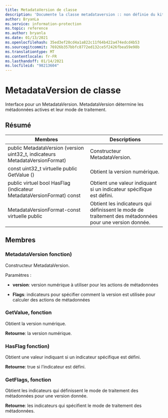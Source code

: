 ```yaml
---
title: MetadataVersion de classe
description: 'Documente la classe metadataversion :: non définie du kit de développement logiciel (SDK) Microsoft Information Protection (MIP).'
author: BryanLa
ms.service: information-protection
ms.topic: reference
ms.author: bryanla
ms.date: 01/13/2021
ms.openlocfilehash: 35ed3ef28cd4a1a822c11f64b422a474edcd4b53
ms.sourcegitcommit: 76926b357bbfc8772ed132ce5f2426fbea59e98b
ms.translationtype: MT
ms.contentlocale: fr-FR
ms.lasthandoff: 01/14/2021
ms.locfileid: "98213604"
---
```

# <a name="class-metadataversion"></a>MetadataVersion de classe 
Interface pour un MetadataVersion. MetadataVersion détermine les métadonnées actives et leur mode de traitement.
  
## <a name="summary"></a>Résumé
 Membres                        | Descriptions                                
--------------------------------|---------------------------------------------
public MetadataVersion (version uint32_t, indicateurs MetadataVersionFormat)  |  Constructeur MetadataVersion.
const uint32_t virtuelle public GetValue ()  |  Obtient la version numérique.
public virtuel bool HasFlag (indicateur MetadataVersionFormat) const  |  Obtient une valeur indiquant si un indicateur spécifique est défini.
MetadataVersionFormat-const virtuelle public  |  Obtient les indicateurs qui définissent le mode de traitement des métadonnées pour une version donnée.
  
## <a name="members"></a>Membres
  
### <a name="metadataversion-function"></a>MetadataVersion fonction)
Constructeur MetadataVersion.

Paramètres :  
* **version**: version numérique à utiliser pour les actions de métadonnées 


* **Flags**: indicateurs pour spécifier comment la version est utilisée pour calculer des actions de métadonnées


  
### <a name="getvalue-function"></a>GetValue, fonction
Obtient la version numérique.

  
**Retourne**: la version numérique.
  
### <a name="hasflag-function"></a>HasFlag fonction)
Obtient une valeur indiquant si un indicateur spécifique est défini.

  
**Retourne**: true si l’indicateur est défini.
  
### <a name="getflags-function"></a>GetFlags, fonction
Obtient les indicateurs qui définissent le mode de traitement des métadonnées pour une version donnée.

  
**Retourne**: les indicateurs qui spécifient le mode de traitement des métadonnées.